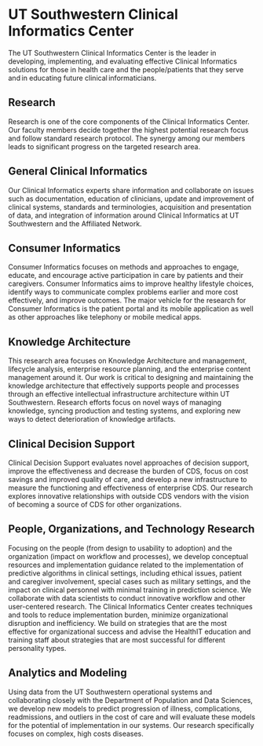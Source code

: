 # UT Southwestern Clinical Informatics Center
The UT Southwestern Clinical Informatics Center is the leader in developing, implementing, and evaluating effective Clinical Informatics solutions for those in health care and the people/patients that they serve and in educating future clinical informaticians.

## Research
Research is one of the core components of the Clinical Informatics Center. Our faculty members decide together the highest potential research focus and follow standard research protocol. The synergy among our members leads to significant progress on the targeted research area.

## General Clinical Informatics
Our Clinical Informatics experts share information and collaborate on issues such as documentation, education of clinicians, update and improvement of clinical systems, standards and terminologies, acquisition and presentation of data, and integration of information around Clinical Informatics at UT Southwestern and the Affiliated Network.

## Consumer Informatics
Consumer Informatics focuses on methods and approaches to engage, educate, and encourage active participation in care by patients and their caregivers. Consumer Informatics aims to improve healthy lifestyle choices, identify ways to communicate complex problems earlier and more cost effectively, and improve outcomes. The major vehicle for the research for Consumer Informatics is the patient portal and its mobile application as well as other approaches like telephony or mobile medical apps.

## Knowledge Architecture
This research area focuses on Knowledge Architecture and management, lifecycle analysis, enterprise resource planning, and the enterprise content management around it. Our work is critical to designing and maintaining the knowledge architecture that effectively supports people and processes through an effective intellectual infrastructure architecture within UT Southwestern. Research efforts focus on novel ways of managing knowledge, syncing production and testing systems, and exploring new ways to detect deterioration of knowledge artifacts.

## Clinical Decision Support
Clinical Decision Support evaluates novel approaches of decision support, improve the effectiveness and decrease the burden of CDS, focus on cost savings and improved quality of care, and develop a new infrastructure to measure the functioning and effectiveness of enterprise CDS. Our research explores innovative relationships with outside CDS vendors with the vision of becoming a source of CDS for other organizations.

## People, Organizations, and Technology Research
Focusing on the people (from design to usability to adoption) and the organization (impact on workflow and processes), we develop conceptual resources and implementation guidance related to the implementation of predictive algorithms in clinical settings, including ethical issues, patient and caregiver involvement, special cases such as military settings, and the impact on clinical personnel with minimal training in prediction science. We collaborate with data scientists to conduct innovative workflow and other user-centered research. The Clinical Informatics Center creates techniques and tools to reduce implementation burden, minimize organizational disruption and inefficiency. We build on strategies that are the most effective for organizational success and advise the HealthIT education and training staff about strategies that are most successful for different personality types.

## Analytics and Modeling
Using data from the UT Southwestern operational systems and collaborating closely with the Department of Population and Data Sciences, we develop new models to predict progression of illness, complications, readmissions, and outliers in the cost of care and will evaluate these models for the potential of implementation in our systems. Our research specifically focuses on complex, high costs diseases.

